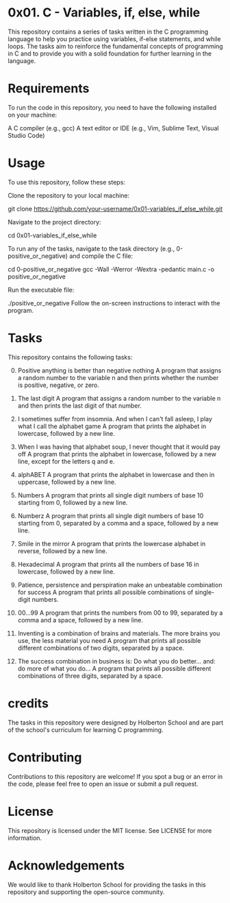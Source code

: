 # 0x01. C - Variables, if, else, while
This repository contains a series of tasks written in the C programming language to help you practice using variables, if-else statements, and while loops. The tasks aim to reinforce the fundamental concepts of programming in C and to provide you with a solid foundation for further learning in the language.

# Requirements
To run the code in this repository, you need to have the following installed on your machine:

A C compiler (e.g., gcc)
A text editor or IDE (e.g., Vim, Sublime Text, Visual Studio Code)


# Usage
To use this repository, follow these steps:

Clone the repository to your local machine:

git clone https://github.com/your-username/0x01-variables_if_else_while.git


Navigate to the project directory:

cd 0x01-variables_if_else_while

To run any of the tasks, navigate to the task directory (e.g., 0-positive_or_negative) and compile the C file:

cd 0-positive_or_negative
gcc -Wall -Werror -Wextra -pedantic main.c -o positive_or_negative

Run the executable file:

./positive_or_negative
Follow the on-screen instructions to interact with the program.

# Tasks
This repository contains the following tasks:

0. Positive anything is better than negative nothing
A program that assigns a random number to the variable n and then prints whether the number is positive, negative, or zero.

1. The last digit
A program that assigns a random number to the variable n and then prints the last digit of that number.

2. I sometimes suffer from insomnia. And when I can't fall asleep, I play what I call the alphabet game
A program that prints the alphabet in lowercase, followed by a new line.

3. When I was having that alphabet soup, I never thought that it would pay off
A program that prints the alphabet in lowercase, followed by a new line, except for the letters q and e.

4. alphABET
A program that prints the alphabet in lowercase and then in uppercase, followed by a new line.

5. Numbers
A program that prints all single digit numbers of base 10 starting from 0, followed by a new line.

6. Numberz
A program that prints all single digit numbers of base 10 starting from 0, separated by a comma and a space, followed by a new line.

7. Smile in the mirror
A program that prints the lowercase alphabet in reverse, followed by a new line.

8. Hexadecimal
A program that prints all the numbers of base 16 in lowercase, followed by a new line.

9. Patience, persistence and perspiration make an unbeatable combination for success
A program that prints all possible combinations of single-digit numbers.

10. 00...99
A program that prints the numbers from 00 to 99, separated by a comma and a space, followed by a new line.

11. Inventing is a combination of brains and materials. The more brains you use, the less material you need
A program that prints all possible different combinations of two digits, separated by a space.

12. The success combination in business is: Do what you do better... and: do more of what you do...
A program that prints all possible different combinations of three digits, separated by a space.




# credits
The tasks in this repository were designed by Holberton School and are part of the school's curriculum for learning C programming.

# Contributing
Contributions to this repository are welcome! If you spot a bug or an error in the code, please feel free to open an issue or submit a pull request.

# License
This repository is licensed under the MIT license. See LICENSE for more information.

# Acknowledgements
We would like to thank Holberton School for providing the tasks in this repository and supporting the open-source community.





